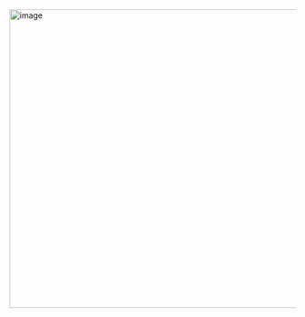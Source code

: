 <img width="1308" height="526" alt="image" src="https://github.com/user-attachments/assets/5ec43352-95fd-4dab-9382-106d71e6df75" />
